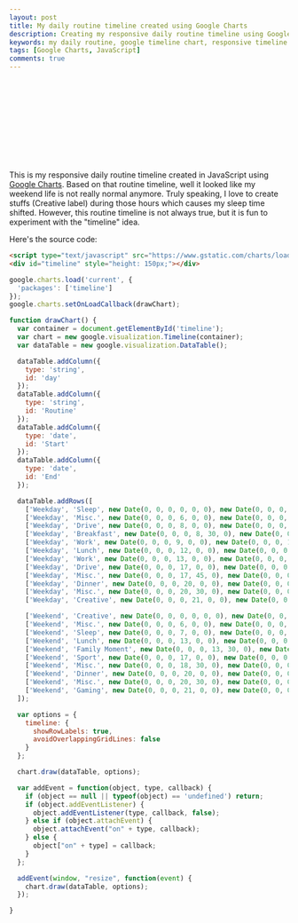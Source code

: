 ```yaml
---
layout: post
title: My daily routine timeline created using Google Charts
description: Creating my responsive daily routine timeline using Google Charts in just few lines of HTML and JavaScript.
keywords: my daily routine, google timeline chart, responsive timeline chart
tags: [Google Charts, JavaScript]
comments: true
---
```


<script type="text/javascript" src="https://www.gstatic.com/charts/loader.js"></script>
<div id="timeline" style="height: 150px;"></div>
<script>
google.charts.load('current', {
  'packages': ['timeline']
});
google.charts.setOnLoadCallback(drawChart);

function drawChart() {
  var container = document.getElementById('timeline');
  var chart = new google.visualization.Timeline(container);
  var dataTable = new google.visualization.DataTable();

  dataTable.addColumn({ type: 'string', id: 'day' });
  dataTable.addColumn({ type: 'string', id: 'Routine' });
  dataTable.addColumn({ type: 'date', id: 'Start' });
  dataTable.addColumn({ type: 'date', id: 'End' });

  dataTable.addRows([
    ['Weekday', 'Sleep', new Date(0, 0, 0, 0, 0, 0), new Date(0, 0, 0, 6, 0, 0)],
    ['Weekday', 'Misc.', new Date(0, 0, 0, 6, 0, 0), new Date(0, 0, 0, 8, 0, 0)],
    ['Weekday', 'Drive', new Date(0, 0, 0, 8, 0, 0), new Date(0, 0, 0, 8, 30, 0)],
    ['Weekday', 'Breakfast', new Date(0, 0, 0, 8, 30, 0), new Date(0, 0, 0, 9, 0, 0)],
    ['Weekday', 'Work', new Date(0, 0, 0, 9, 0, 0), new Date(0, 0, 0, 12, 0, 0)],
    ['Weekday', 'Lunch', new Date(0, 0, 0, 12, 0, 0), new Date(0, 0, 0, 13, 0, 0)],
    ['Weekday', 'Work', new Date(0, 0, 0, 13, 0, 0), new Date(0, 0, 0, 17, 0, 0)],
    ['Weekday', 'Drive', new Date(0, 0, 0, 17, 0, 0), new Date(0, 0, 0, 17, 45, 0)],
    ['Weekday', 'Misc.', new Date(0, 0, 0, 17, 45, 0), new Date(0, 0, 0, 20, 0, 0)],
    ['Weekday', 'Dinner', new Date(0, 0, 0, 20, 0, 0), new Date(0, 0, 0, 20, 30, 0)],
    ['Weekday', 'Misc.', new Date(0, 0, 0, 20, 30, 0), new Date(0, 0, 0, 21, 0, 0)],
    ['Weekday', 'Creative', new Date(0, 0, 0, 21, 0, 0), new Date(0, 0, 0, 24, 00, 0)],

    ['Weekend', 'Creative', new Date(0, 0, 0, 0, 0, 0), new Date(0, 0, 0, 6, 0, 0)],
    ['Weekend', 'Misc.', new Date(0, 0, 0, 6, 0, 0), new Date(0, 0, 0, 7, 0, 0)],
    ['Weekend', 'Sleep', new Date(0, 0, 0, 7, 0, 0), new Date(0, 0, 0, 13, 0, 0)],
    ['Weekend', 'Lunch', new Date(0, 0, 0, 13, 0, 0), new Date(0, 0, 0, 13, 30, 0)],
    ['Weekend', 'Family Moment', new Date(0, 0, 0, 13, 30, 0), new Date(0, 0, 0, 17, 0, 0)],
    ['Weekend', 'Sport', new Date(0, 0, 0, 17, 0, 0), new Date(0, 0, 0, 18, 30, 0)],
    ['Weekend', 'Misc.', new Date(0, 0, 0, 18, 30, 0), new Date(0, 0, 0, 20, 0, 0)],
    ['Weekend', 'Dinner', new Date(0, 0, 0, 20, 0, 0), new Date(0, 0, 0, 20, 30, 0)],
    ['Weekend', 'Misc.', new Date(0, 0, 0, 20, 30, 0), new Date(0, 0, 0, 21, 0, 0)],
    ['Weekend', 'Gaming', new Date(0, 0, 0, 21, 0, 0), new Date(0, 0, 0, 24, 0, 0)],
  ]);

  var options = {
    timeline: {
      showRowLabels: true,
      avoidOverlappingGridLines: false
    }
  };

  chart.draw(dataTable, options);

  var addEvent = function(object, type, callback) {
    if (object == null || typeof(object) == 'undefined') return;
    if (object.addEventListener) {
      object.addEventListener(type, callback, false);
    } else if (object.attachEvent) {
      object.attachEvent("on" + type, callback);
    } else {
      object["on" + type] = callback;
    }
  };

  addEvent(window, "resize", function(event) {
    chart.draw(dataTable, options);
  });

}
</script>

This is my responsive daily routine timeline created in JavaScript using [Google Charts](https://developers.google.com/chart/interactive/docs/). Based on that routine timeline, well it looked like my weekend life is not really normal anymore. Truly speaking, I love to create stuffs (Creative label) during those hours which causes my sleep time shifted. However, this routine timeline is not always true, but it is fun to experiment with the "timeline" idea.

Here's the source code:

```html
<script type="text/javascript" src="https://www.gstatic.com/charts/loader.js"></script>
<div id="timeline" style="height: 150px;"></div>
```

```js
google.charts.load('current', {
  'packages': ['timeline']
});
google.charts.setOnLoadCallback(drawChart);

function drawChart() {
  var container = document.getElementById('timeline');
  var chart = new google.visualization.Timeline(container);
  var dataTable = new google.visualization.DataTable();

  dataTable.addColumn({
    type: 'string',
    id: 'day'
  });
  dataTable.addColumn({
    type: 'string',
    id: 'Routine'
  });
  dataTable.addColumn({
    type: 'date',
    id: 'Start'
  });
  dataTable.addColumn({
    type: 'date',
    id: 'End'
  });

  dataTable.addRows([
    ['Weekday', 'Sleep', new Date(0, 0, 0, 0, 0, 0), new Date(0, 0, 0, 6, 0, 0)],
    ['Weekday', 'Misc.', new Date(0, 0, 0, 6, 0, 0), new Date(0, 0, 0, 8, 0, 0)],
    ['Weekday', 'Drive', new Date(0, 0, 0, 8, 0, 0), new Date(0, 0, 0, 8, 30, 0)],
    ['Weekday', 'Breakfast', new Date(0, 0, 0, 8, 30, 0), new Date(0, 0, 0, 9, 0, 0)],
    ['Weekday', 'Work', new Date(0, 0, 0, 9, 0, 0), new Date(0, 0, 0, 12, 0, 0)],
    ['Weekday', 'Lunch', new Date(0, 0, 0, 12, 0, 0), new Date(0, 0, 0, 13, 0, 0)],
    ['Weekday', 'Work', new Date(0, 0, 0, 13, 0, 0), new Date(0, 0, 0, 17, 0, 0)],
    ['Weekday', 'Drive', new Date(0, 0, 0, 17, 0, 0), new Date(0, 0, 0, 17, 45, 0)],
    ['Weekday', 'Misc.', new Date(0, 0, 0, 17, 45, 0), new Date(0, 0, 0, 20, 0, 0)],
    ['Weekday', 'Dinner', new Date(0, 0, 0, 20, 0, 0), new Date(0, 0, 0, 20, 30, 0)],
    ['Weekday', 'Misc.', new Date(0, 0, 0, 20, 30, 0), new Date(0, 0, 0, 21, 0, 0)],
    ['Weekday', 'Creative', new Date(0, 0, 0, 21, 0, 0), new Date(0, 0, 0, 24, 00, 0)],

    ['Weekend', 'Creative', new Date(0, 0, 0, 0, 0, 0), new Date(0, 0, 0, 6, 0, 0)],
    ['Weekend', 'Misc.', new Date(0, 0, 0, 6, 0, 0), new Date(0, 0, 0, 7, 0, 0)],
    ['Weekend', 'Sleep', new Date(0, 0, 0, 7, 0, 0), new Date(0, 0, 0, 13, 0, 0)],
    ['Weekend', 'Lunch', new Date(0, 0, 0, 13, 0, 0), new Date(0, 0, 0, 13, 30, 0)],
    ['Weekend', 'Family Moment', new Date(0, 0, 0, 13, 30, 0), new Date(0, 0, 0, 17, 0, 0)],
    ['Weekend', 'Sport', new Date(0, 0, 0, 17, 0, 0), new Date(0, 0, 0, 18, 30, 0)],
    ['Weekend', 'Misc.', new Date(0, 0, 0, 18, 30, 0), new Date(0, 0, 0, 20, 0, 0)],
    ['Weekend', 'Dinner', new Date(0, 0, 0, 20, 0, 0), new Date(0, 0, 0, 20, 30, 0)],
    ['Weekend', 'Misc.', new Date(0, 0, 0, 20, 30, 0), new Date(0, 0, 0, 21, 0, 0)],
    ['Weekend', 'Gaming', new Date(0, 0, 0, 21, 0, 0), new Date(0, 0, 0, 24, 0, 0)],
  ]);

  var options = {
    timeline: {
      showRowLabels: true,
      avoidOverlappingGridLines: false
    }
  };

  chart.draw(dataTable, options);

  var addEvent = function(object, type, callback) {
    if (object == null || typeof(object) == 'undefined') return;
    if (object.addEventListener) {
      object.addEventListener(type, callback, false);
    } else if (object.attachEvent) {
      object.attachEvent("on" + type, callback);
    } else {
      object["on" + type] = callback;
    }
  };

  addEvent(window, "resize", function(event) {
    chart.draw(dataTable, options);
  });

}
```
